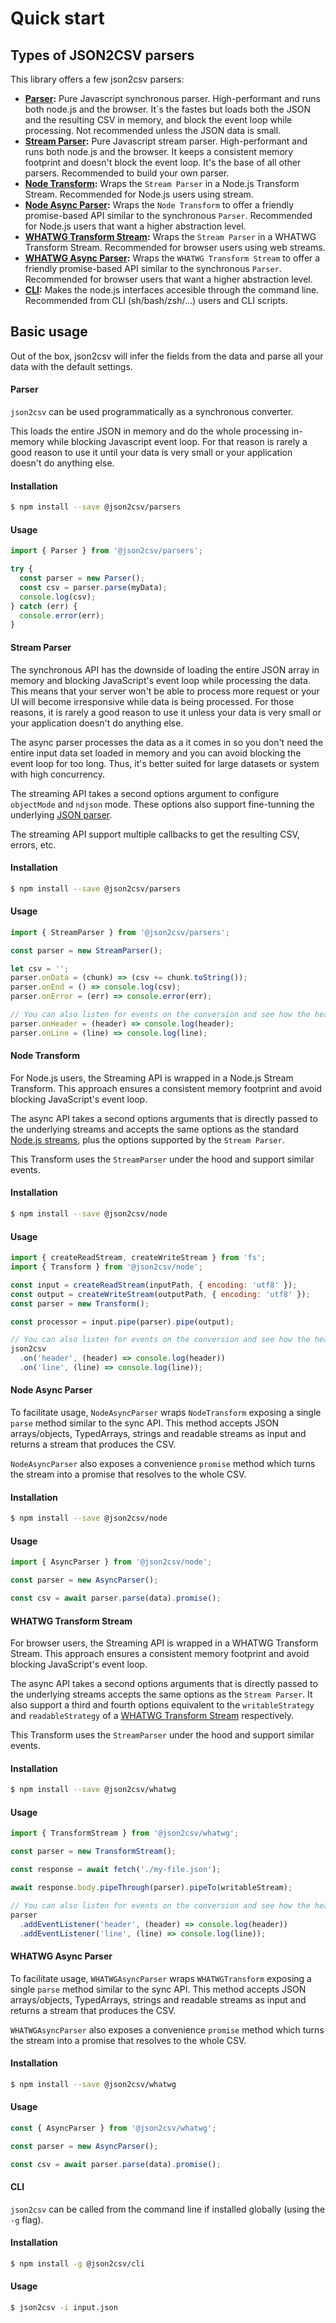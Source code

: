 # Quick start

## Types of JSON2CSV parsers

This library offers a few json2csv parsers:

* **[Parser](parsers/parser.md):** Pure Javascript synchronous parser. High-performant and runs both node.js and the browser. It´s the fastes but loads both the JSON and the resulting CSV in memory, and block the event loop while processing. Not recommended unless the JSON data is small.
* **[Stream Parser](parsers/stream-parser.md):** Pure Javascript stream parser. High-performant and runs both node.js and the browser. It keeps a consistent memory footprint and doesn't block the event loop. It's the base of all other parsers. Recommended to build your own parser.
* **[Node Transform](parsers/node-transform.md):** Wraps the `Stream Parser` in a Node.js Transform Stream. Recommended for Node.js users using stream.
* **[Node Async Parser](parsers/node-async-parser.md):** Wraps the `Node Transform` to offer a friendly promise-based API similar to the synchronous `Parser`. Recommended for Node.js users that want a higher abstraction level.
* **[WHATWG Transform Stream](parsers/whatwg-transform-stream.md):** Wraps the `Stream Parser` in a WHATWG Transform Stream. Recommended for browser users using web streams.
* **[WHATWG Async Parser](parsers/whatwg-async-parser.md):** Wraps the `WHATWG Transform Stream` to offer a friendly promise-based API similar to the synchronous `Parser`. Recommended for browser users that want a higher abstraction level.
* **[CLI](parsers/cli.md):** Makes the node.js interfaces accesible through the command line. Recommended from CLI (sh/bash/zsh/...) users and CLI scripts.

## Basic usage

Out of the box, json2csv will infer the fields from the data and parse all your data with the default settings. 

<!-- tabs:start -->

#### **Parser**

`json2csv` can be used programmatically as a synchronous converter.

This loads the entire JSON in memory and do the whole processing in-memory while blocking Javascript event loop. For that reason is rarely a good reason to use it until your data is very small or your application doesn't do anything else.

#### Installation

```bash
$ npm install --save @json2csv/parsers
```

#### Usage

```js
import { Parser } from '@json2csv/parsers';

try {
  const parser = new Parser();
  const csv = parser.parse(myData);
  console.log(csv);
} catch (err) {
  console.error(err);
}
```

#### **Stream Parser**

The synchronous API has the downside of loading the entire JSON array in memory and blocking JavaScript's event loop while processing the data. This means that your server won't be able to process more request or your UI will become irresponsive while data is being processed. For those reasons, it is rarely a good reason to use it unless your data is very small or your application doesn't do anything else.

The async parser processes the data as a it comes in so you don't need the entire input data set loaded in memory and you can avoid blocking the event loop for too long. Thus, it's better suited for large datasets or system with high concurrency.

The streaming API takes a second options argument to configure `objectMode` and `ndjson` mode. These options also support fine-tunning the underlying [JSON parser](https://github.com/juanjoDiaz/streamparser-json).

The streaming API support multiple callbacks to get the resulting CSV, errors, etc.

#### Installation

```bash
$ npm install --save @json2csv/parsers
```

#### Usage

```js
import { StreamParser } from '@json2csv/parsers';

const parser = new StreamParser();

let csv = '';
parser.onData = (chunk) => (csv += chunk.toString());
parser.onEnd = () => console.log(csv);
parser.onError = (err) => console.error(err);

// You can also listen for events on the conversion and see how the header or the lines are coming out.
parser.onHeader = (header) => console.log(header);
parser.onLine = (line) => console.log(line);
```

#### **Node Transform**

For Node.js users, the Streaming API is wrapped in a Node.js Stream Transform. This approach ensures a consistent memory footprint and avoid blocking JavaScript's event loop.

The async API takes a second options arguments that is directly passed to the underlying streams and accepts the same options as the standard [Node.js streams](https://nodejs.org/api/stream.html#stream_new_stream_duplex_options), plus the options supported by the `Stream Parser`.

This Transform uses the `StreamParser` under the hood and support similar events.

#### Installation

```bash
$ npm install --save @json2csv/node
```

#### Usage

```js
import { createReadStream, createWriteStream } from 'fs';
import { Transform } from '@json2csv/node';

const input = createReadStream(inputPath, { encoding: 'utf8' });
const output = createWriteStream(outputPath, { encoding: 'utf8' });
const parser = new Transform();

const processor = input.pipe(parser).pipe(output);

// You can also listen for events on the conversion and see how the header or the lines are coming out.
json2csv
  .on('header', (header) => console.log(header))
  .on('line', (line) => console.log(line));
```

#### **Node Async Parser**

To facilitate usage, `NodeAsyncParser` wraps `NodeTransform` exposing a single `parse` method similar to the sync API. This method accepts JSON arrays/objects, TypedArrays, strings and readable streams as input and returns a stream that produces the CSV.

`NodeAsyncParser` also exposes a convenience `promise` method which turns the stream into a promise that resolves to the whole CSV.

#### Installation

```bash
$ npm install --save @json2csv/node
```

#### Usage

```js
import { AsyncParser } from '@json2csv/node';

const parser = new AsyncParser();

const csv = await parser.parse(data).promise();
```

#### **WHATWG Transform Stream**

For browser users, the Streaming API is wrapped in a WHATWG Transform Stream. This approach ensures a consistent memory footprint and avoid blocking JavaScript's event loop.

The async API takes a second options arguments that is directly passed to the underlying streams accepts the same options as the `Stream Parser`. It also support a third and fourth options equivalent to the `writableStrategy` and 
`readableStrategy` of a [WHATWG Transform Stream](https://developer.mozilla.org/en-US/docs/Web/API/TransformStream/TransformStream) respectively.

This Transform uses the `StreamParser` under the hood and support similar events.

#### Installation

```bash
$ npm install --save @json2csv/whatwg
```

#### Usage

```js
import { TransformStream } from '@json2csv/whatwg';

const parser = new TransformStream();

const response = await fetch('./my-file.json');

await response.body.pipeThrough(parser).pipeTo(writableStream);

// You can also listen for events on the conversion and see how the header or the lines are coming out.
parser
  .addEventListener('header', (header) => console.log(header))
  .addEventListener('line', (line) => console.log(line));
```

#### **WHATWG Async Parser**

To facilitate usage, `WHATWGAsyncParser` wraps `WHATWGTransform` exposing a single `parse` method similar to the sync API. This method accepts JSON arrays/objects, TypedArrays, strings and readable streams as input and returns a stream that produces the CSV.

`WHATWGAsyncParser` also exposes a convenience `promise` method which turns the stream into a promise that resolves to the whole CSV.

#### Installation

```bash
$ npm install --save @json2csv/whatwg
```

#### Usage

```js
const { AsyncParser } from '@json2csv/whatwg';

const parser = new AsyncParser();

const csv = await parser.parse(data).promise();
```

#### **CLI**

`json2csv` can be called from the command line if installed globally (using the `-g` flag).

#### Installation

```bash
$ npm install -g @json2csv/cli
```

#### Usage

```bash
$ json2csv -i input.json
```

<!-- tabs:end -->
